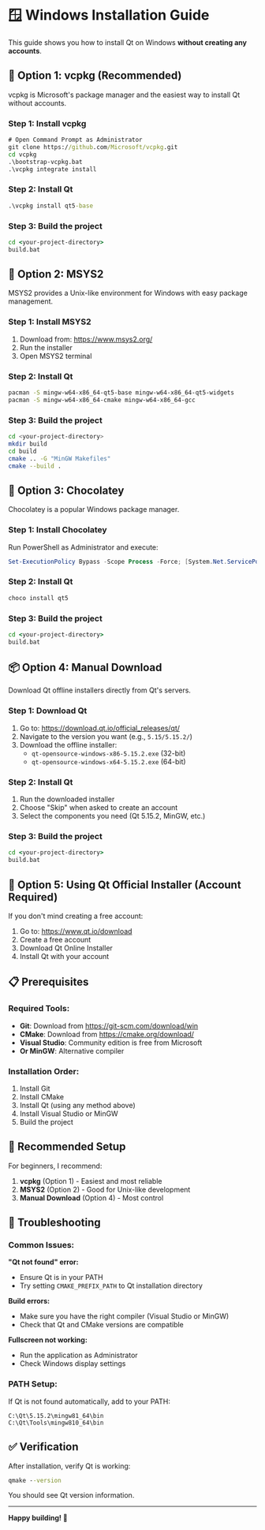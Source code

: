 # 🪟 Windows Installation Guide

This guide shows you how to install Qt on Windows **without creating any accounts**.

## 🚀 **Option 1: vcpkg (Recommended)**

vcpkg is Microsoft's package manager and the easiest way to install Qt without accounts.

### **Step 1: Install vcpkg**
```cmd
# Open Command Prompt as Administrator
git clone https://github.com/Microsoft/vcpkg.git
cd vcpkg
.\bootstrap-vcpkg.bat
.\vcpkg integrate install
```

### **Step 2: Install Qt**
```cmd
.\vcpkg install qt5-base
```

### **Step 3: Build the project**
```cmd
cd <your-project-directory>
build.bat
```

## 🐧 **Option 2: MSYS2**

MSYS2 provides a Unix-like environment for Windows with easy package management.

### **Step 1: Install MSYS2**
1. Download from: https://www.msys2.org/
2. Run the installer
3. Open MSYS2 terminal

### **Step 2: Install Qt**
```bash
pacman -S mingw-w64-x86_64-qt5-base mingw-w64-x86_64-qt5-widgets
pacman -S mingw-w64-x86_64-cmake mingw-w64-x86_64-gcc
```

### **Step 3: Build the project**
```bash
cd <your-project-directory>
mkdir build
cd build
cmake .. -G "MinGW Makefiles"
cmake --build .
```

## 🍫 **Option 3: Chocolatey**

Chocolatey is a popular Windows package manager.

### **Step 1: Install Chocolatey**
Run PowerShell as Administrator and execute:
```powershell
Set-ExecutionPolicy Bypass -Scope Process -Force; [System.Net.ServicePointManager]::SecurityProtocol = [System.Net.ServicePointManager]::SecurityProtocol -bor 3072; iex ((New-Object System.Net.WebClient).DownloadString('https://community.chocolatey.org/install.ps1'))
```

### **Step 2: Install Qt**
```cmd
choco install qt5
```

### **Step 3: Build the project**
```cmd
cd <your-project-directory>
build.bat
```

## 📦 **Option 4: Manual Download**

Download Qt offline installers directly from Qt's servers.

### **Step 1: Download Qt**
1. Go to: https://download.qt.io/official_releases/qt/
2. Navigate to the version you want (e.g., `5.15/5.15.2/`)
3. Download the offline installer:
   - `qt-opensource-windows-x86-5.15.2.exe` (32-bit)
   - `qt-opensource-windows-x64-5.15.2.exe` (64-bit)

### **Step 2: Install Qt**
1. Run the downloaded installer
2. Choose "Skip" when asked to create an account
3. Select the components you need (Qt 5.15.2, MinGW, etc.)

### **Step 3: Build the project**
```cmd
cd <your-project-directory>
build.bat
```

## 🔧 **Option 5: Using Qt Official Installer (Account Required)**

If you don't mind creating a free account:
1. Go to: https://www.qt.io/download
2. Create a free account
3. Download Qt Online Installer
4. Install Qt with your account

## 📋 **Prerequisites**

### **Required Tools:**
- **Git**: Download from https://git-scm.com/download/win
- **CMake**: Download from https://cmake.org/download/
- **Visual Studio**: Community edition is free from Microsoft
- **Or MinGW**: Alternative compiler

### **Installation Order:**
1. Install Git
2. Install CMake
3. Install Qt (using any method above)
4. Install Visual Studio or MinGW
5. Build the project

## 🎯 **Recommended Setup**

For beginners, I recommend:
1. **vcpkg** (Option 1) - Easiest and most reliable
2. **MSYS2** (Option 2) - Good for Unix-like development
3. **Manual Download** (Option 4) - Most control

## 🐛 **Troubleshooting**

### **Common Issues:**

**"Qt not found" error:**
- Ensure Qt is in your PATH
- Try setting `CMAKE_PREFIX_PATH` to Qt installation directory

**Build errors:**
- Make sure you have the right compiler (Visual Studio or MinGW)
- Check that Qt and CMake versions are compatible

**Fullscreen not working:**
- Run the application as Administrator
- Check Windows display settings

### **PATH Setup:**
If Qt is not found automatically, add to your PATH:
```
C:\Qt\5.15.2\mingw81_64\bin
C:\Qt\Tools\mingw810_64\bin
```

## ✅ **Verification**

After installation, verify Qt is working:
```cmd
qmake --version
```

You should see Qt version information.

---

**Happy building! 🎉** 
